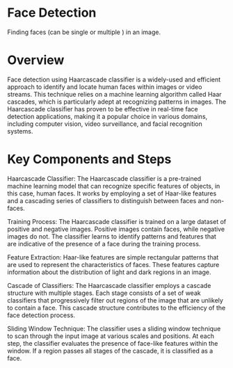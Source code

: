 # Face Detection 

Finding faces (can be single or multiple ) in an image. 

# Overview

Face detection using Haarcascade classifier is a widely-used and efficient approach to identify and locate human faces within images or video streams. This technique 
relies on a machine learning algorithm called Haar cascades, which is particularly adept at recognizing patterns in images. The Haarcascade classifier has proven to be
effective in real-time face detection applications, making it a popular choice in various domains, including computer vision, video surveillance, and facial recognition systems.

# Key Components and Steps

Haarcascade Classifier: The Haarcascade classifier is a pre-trained machine learning model that can recognize specific features of objects, in this case, human faces. It works by employing a set of Haar-like features and a cascading series of classifiers to distinguish between faces and non-faces.

Training Process: The Haarcascade classifier is trained on a large dataset of positive and negative images. Positive images contain faces, while negative images do not. The classifier learns to identify patterns and features that are indicative of the presence of a face during the training process.

Feature Extraction: Haar-like features are simple rectangular patterns that are used to represent the characteristics of faces. These features capture information about the distribution of light and dark regions in an image.

Cascade of Classifiers: The Haarcascade classifier employs a cascade structure with multiple stages. Each stage consists of a set of weak classifiers that progressively filter out regions of the image that are unlikely to contain a face. This cascade structure contributes to the efficiency of the face detection process.

Sliding Window Technique: The classifier uses a sliding window technique to scan through the input image at various scales and positions. At each step, the classifier evaluates the presence of face-like features within the window. If a region passes all stages of the cascade, it is classified as a face.
